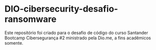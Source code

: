 # DIO-cibersecurity-desafio-ransomware
Este repositório foi criado para o desafio de código do curso Santander Bootcamp Cibersegurança #2 ministrado pela Dio.me, a fins acadêmicos somente.
